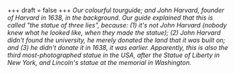 
+++
draft = false
+++
_Our colourful tourguide; and John Harvard, founder of Harvard in 1638, in the background. Our guide explained that this is called "the statue of three lies", because: (1) it's not John Harvard (nobody knew what he looked like, when they made the statue); (2) John Harvard didn't found the university, he merely donated the land that it was built on; and (3) he didn't donate it in 1638, it was earlier. Apparently, this is also the third most-photographed statue in the USA, after the Statue of Liberty in New York, and Lincoln's statue at the memorial in Washington._
